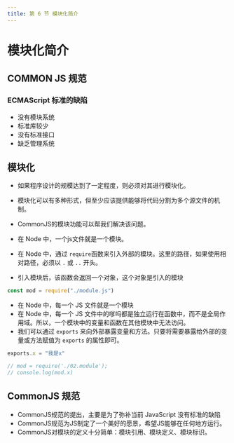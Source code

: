 ```yaml
---
title: 第 6 节 模块化简介
---
```


# 模块化简介

## COMMON JS 规范

### ECMAScript 标准的缺陷

- 没有模块系统
- 标准库较少
- 没有标准接口
- 缺乏管理系统

## 模块化

- 如果程序设计的规模达到了一定程度，则必须对其进行模块化。
- 模块化可以有多种形式，但至少应该提供能够将代码分割为多个源文件的机制。
- CommonJS的模块功能可以帮我们解决该问题。

- 在 Node 中，一个js文件就是一个模块。
- 在 Node 中，通过 `require`函数来引入外部的模块。这里的路径，如果使用相对路径，必须以 `.` 或 `..` 开头。

- 引入模块后，该函数会返回一个对象，这个对象是引入的模块

```js
const mod = require("./module.js")
```

- 在 Node 中，每一个 JS 文件就是一个模块
- 在 Node 中，每一个 JS 文件中的嗲吗都是独立运行在函数中，而不是全局作用域。所以，一个模块中的变量和函数在其他模块中无法访问。
- 我们可以通过 `exports` 来向外部暴露变量和方法。只要将需要暴露给外部的变量或方法赋值为 `exports` 的属性即可。

```js
exports.x = "我是x"

// mod = require('./02.module');
// console.log(mod.x)
```

## CommonJS 规范

- CommonJS规范的提出，主要是为了弥补当前 JavaScript 没有标准的缺陷
- CommonJS规范为JS制定了一个美好的愿景，希望JS能够在任何地方运行。
- CommonJS对模块的定义十分简单：模块引用、模块定义、模块标识。
